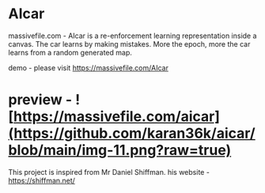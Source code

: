 
# AIcar

massivefile.com - AIcar is a re-enforcement learning representation inside a canvas. The car learns by making mistakes. More the epoch, more the car learns from a random generated map.

demo - please visit https://massivefile.com/AIcar

# preview - ![https://massivefile.com/aicar](https://github.com/karan36k/aicar/blob/main/img-11.png?raw=true)


This project is inspired from Mr Daniel Shiffman. his website - https://shiffman.net/
